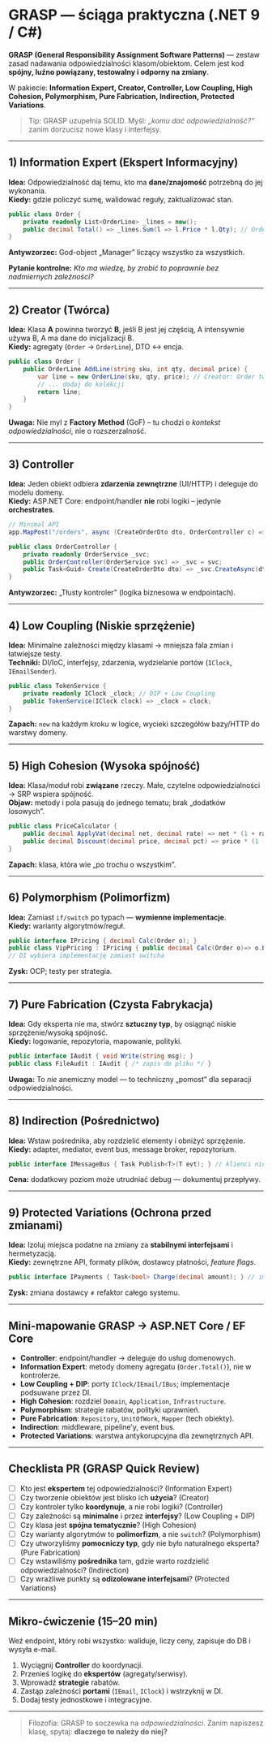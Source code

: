 # GRASP — ściąga praktyczna (.NET 9 / C#)

**GRASP (General Responsibility Assignment Software Patterns)** — zestaw zasad nadawania odpowiedzialności klasom/obiektom. Celem jest kod **spójny, luźno powiązany, testowalny i odporny na zmiany**.

W pakiecie: **Information Expert, Creator, Controller, Low Coupling, High Cohesion, Polymorphism, Pure Fabrication, Indirection, Protected Variations**.

> Tip: GRASP uzupełnia SOLID. Myśl: *„komu dać odpowiedzialność?”* zanim dorzucisz nowe klasy i interfejsy.

---

## 1) Information Expert (Ekspert Informacyjny)
**Idea:** Odpowiedzialność daj temu, kto ma **dane/znajomość** potrzebną do jej wykonania.  
**Kiedy:** gdzie policzyć sumę, walidować reguły, zaktualizować stan.
```csharp
public class Order {
    private readonly List<OrderLine> _lines = new();
    public decimal Total() => _lines.Sum(l => l.Price * l.Qty); // Order zna swoje pozycje → naturalne miejsce
}
```
**Antywzorzec:** God-object „Manager” liczący wszystko za wszystkich.

**Pytanie kontrolne:** *Kto ma wiedzę, by zrobić to poprawnie bez nadmiernych zależności?*

---

## 2) Creator (Twórca)
**Idea:** Klasa **A** powinna tworzyć **B**, jeśli B jest jej częścią, A intensywnie używa B, A ma dane do inicjalizacji B.  
**Kiedy:** agregaty (`Order` → `OrderLine`), DTO ↔ encja.
```csharp
public class Order {
    public OrderLine AddLine(string sku, int qty, decimal price) {
        var line = new OrderLine(sku, qty, price); // Creator: Order tworzy swoje linie
        // ... dodaj do kolekcji
        return line;
    }
}
```
**Uwaga:** Nie myl z **Factory Method** (GoF) – tu chodzi o *kontekst odpowiedzialności*, nie o rozszerzalność.

---

## 3) Controller
**Idea:** Jeden obiekt odbiera **zdarzenia zewnętrzne** (UI/HTTP) i deleguje do modelu domeny.  
**Kiedy:** ASP.NET Core: endpoint/handler **nie** robi logiki – jedynie **orchestrates**.
```csharp
// Minimal API
app.MapPost("/orders", async (CreateOrderDto dto, OrderController c) => await c.Create(dto));

public class OrderController {
    private readonly OrderService _svc;
    public OrderController(OrderService svc) => _svc = svc;
    public Task<Guid> Create(CreateOrderDto dto) => _svc.CreateAsync(dto);
}
```
**Antywzorzec:** „Tłusty kontroler” (logika biznesowa w endpointach).

---

## 4) Low Coupling (Niskie sprzężenie)
**Idea:** Minimalne zależności między klasami → mniejsza fala zmian i łatwiejsze testy.  
**Techniki:** DI/IoC, interfejsy, zdarzenia, wydzielanie portów (`IClock`, `IEmailSender`).
```csharp
public class TokenService {
    private readonly IClock _clock; // DIP + Low Coupling
    public TokenService(IClock clock) => _clock = clock;
}
```
**Zapach:** `new` na każdym kroku w logice, wycieki szczegółów bazy/HTTP do warstwy domeny.

---

## 5) High Cohesion (Wysoka spójność)
**Idea:** Klasa/moduł robi **związane** rzeczy. Małe, czytelne odpowiedzialności → SRP wspiera spójność.  
**Objaw:** metody i pola pasują do jednego tematu; brak „dodatków losowych”.
```csharp
public class PriceCalculator {
    public decimal ApplyVat(decimal net, decimal rate) => net * (1 + rate);
    public decimal Discount(decimal price, decimal pct) => price * (1 - pct);
}
```
**Zapach:** klasa, która wie „po trochu o wszystkim”.

---

## 6) Polymorphism (Polimorfizm)
**Idea:** Zamiast `if/switch` po typach — **wymienne implementacje**.  
**Kiedy:** warianty algorytmów/reguł.
```csharp
public interface IPricing { decimal Calc(Order o); }
public class VipPricing : IPricing { public decimal Calc(Order o)=> o.Base * 0.9m; }
// DI wybiera implementację zamiast switcha
```
**Zysk:** OCP; testy per strategia.

---

## 7) Pure Fabrication (Czysta Fabrykacja)
**Idea:** Gdy eksperta nie ma, stwórz **sztuczny typ**, by osiągnąć niskie sprzężenie/wysoką spójność.  
**Kiedy:** logowanie, repozytoria, mapowanie, polityki.
```csharp
public interface IAudit { void Write(string msg); }
public class FileAudit : IAudit { /* zapis do pliku */ }
```
**Uwaga:** To *nie* anemiczny model — to techniczny „pomost” dla separacji odpowiedzialności.

---

## 8) Indirection (Pośrednictwo)
**Idea:** Wstaw pośrednika, aby rozdzielić elementy i obniżyć sprzężenie.  
**Kiedy:** adapter, mediator, event bus, message broker, repozytorium.
```csharp
public interface IMessageBus { Task Publish<T>(T evt); } // klienci nie wiedzą, jak jest dostarczane
```
**Cena:** dodatkowy poziom może utrudniać debug — dokumentuj przepływy.

---

## 9) Protected Variations (Ochrona przed zmianami)
**Idea:** Izoluj miejsca podatne na zmiany za **stabilnymi interfejsami** i hermetyzacją.  
**Kiedy:** zewnętrzne API, formaty plików, dostawcy płatności, *feature flags*.
```csharp
public interface IPayments { Task<bool> Charge(decimal amount); } // implementacje: Stripe/PayPal/Mock
```
**Zysk:** zmiana dostawcy ≠ refaktor całego systemu.

---

## Mini-mapowanie GRASP → ASP.NET Core / EF Core
- **Controller**: endpoint/handler → deleguje do usług domenowych.
- **Information Expert**: metody domeny agregatu (`Order.Total()`), nie w kontrolerze.
- **Low Coupling + DIP**: porty `IClock/IEmail/IBus`; implementacje podsuwane przez DI.
- **High Cohesion**: rozdziel `Domain`, `Application`, `Infrastructure`.
- **Polymorphism**: strategie rabatów, polityki uprawnień.
- **Pure Fabrication**: `Repository`, `UnitOfWork`, `Mapper` (tech obiekty).
- **Indirection**: middleware, pipeline’y, event bus.
- **Protected Variations**: warstwa antykorupcyjna dla zewnętrznych API.

---

## Checklista PR (GRASP Quick Review)
- [ ] Kto jest **ekspertem** tej odpowiedzialności? (Information Expert)  
- [ ] Czy tworzenie obiektów jest blisko ich **użycia**? (Creator)  
- [ ] Czy kontroler tylko **koordynuje**, a nie robi logiki? (Controller)  
- [ ] Czy zależności są **minimalne** i przez **interfejsy**? (Low Coupling + DIP)  
- [ ] Czy klasa jest **spójna tematycznie**? (High Cohesion)  
- [ ] Czy warianty algorytmów to **polimorfizm**, a nie `switch`? (Polymorphism)  
- [ ] Czy utworzyliśmy **pomocniczy typ**, gdy nie było naturalnego eksperta? (Pure Fabrication)  
- [ ] Czy wstawiliśmy **pośrednika** tam, gdzie warto rozdzielić odpowiedzialności? (Indirection)  
- [ ] Czy wrażliwe punkty są **odizolowane interfejsami**? (Protected Variations)

---

## Mikro-ćwiczenie (15–20 min)
Weź endpoint, który robi wszystko: waliduje, liczy ceny, zapisuje do DB i wysyła e-mail.  
1) Wyciągnij **Controller** do koordynacji.  
2) Przenieś logikę do **ekspertów** (agregaty/serwisy).  
3) Wprowadź **strategie** rabatów.  
4) Zastąp zależności **portami** (`IEmail`, `IClock`) i wstrzyknij w DI.  
5) Dodaj testy jednostkowe i integracyjne.

---

> Filozofia: GRASP to soczewka na *odpowiedzialności*. Zanim napiszesz klasę, spytaj: **dlaczego to należy do niej?**
